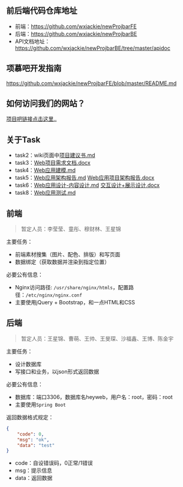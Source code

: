 ## 前后端代码仓库地址

- 前端：https://github.com/wxjackie/newProjbarFE
- 后端：https://github.com/wxjackie/newProjbarBE
- API文档地址：https://github.com/wxjackie/newProjbarBE/tree/master/apidoc

## 项慕吧开发指南



https://github.com/wxjackie/newProjbarFE/blob/master/README.md



## 如何访问我们的网站？



[项目吧链接点击这里..](http://123.206.87.13/projbar)



## 关于Task

- task2：wiki页面中[项目建议书.md](https://github.com/Mu-Charlie/WebEngineeringProject/wiki/%E9%A1%B9%E7%9B%AE%E5%BB%BA%E8%AE%AE%E4%B9%A6)
- task3：[Web项目需求文档.docx](https://github.com/Mu-Charlie/WebEngineeringProject/blob/master/Web%E9%A1%B9%E7%9B%AE%E9%9C%80%E6%B1%82%E6%96%87%E6%A1%A3.docx)
- task4：[Web应用建模.md](https://github.com/Mu-Charlie/WebEngineeringProject/blob/master/Web%E5%BA%94%E7%94%A8%E5%BB%BA%E6%A8%A1.md)
- task5：[Web应用架构报告.md](https://github.com/Mu-Charlie/WebEngineeringProject/blob/master/Web%E5%BA%94%E7%94%A8%E6%9E%B6%E6%9E%84%E6%8A%A5%E5%91%8A.md) [Web应用项目架构报告.docx](https://github.com/Mu-Charlie/WebEngineeringProject/blob/master/Web%E5%BA%94%E7%94%A8%E9%A1%B9%E7%9B%AE%E6%9E%B6%E6%9E%84%E6%8A%A5%E5%91%8A.docx)
- task6：[Web应用设计-内容设计.md](https://github.com/Mu-Charlie/WebEngineeringProject/blob/master/Web%E5%BA%94%E7%94%A8%E8%AE%BE%E8%AE%A1-%E5%86%85%E5%AE%B9%E8%AE%BE%E8%AE%A1.md) [交互设计+展示设计.docx](https://github.com/Mu-Charlie/WebEngineeringProject/blob/master/%E4%BA%A4%E4%BA%92%E8%AE%BE%E8%AE%A1%2B%E5%B1%95%E7%A4%BA%E8%AE%BE%E8%AE%A1.docx)
- task8：[Web应用测试.md](https://github.com/Mu-Charlie/WebEngineeringProject/blob/master/Web%E5%BA%94%E7%94%A8%E6%B5%8B%E8%AF%95.md)

## 前端

> 暂定人员：李莹莹、童彤、穆财林、王星锦

主要任务：

- 前端素材搜集（图片、配色、排版）和写页面
- 数据绑定（获取数据并渲染到指定位置）

必要公有信息：

- Nginx访问路径: `/usr/share/nginx/htmls`，配置路径：`/etc/nginx/nginx.conf` 
- 主要使用jQuery + Bootstrap，和一点HTML和CSS

## 后端

> 暂定人员：王星锦、曹萌、王帅、王旻琛、沙福鑫、王博、陈金宇

主要任务：

- 设计数据库
- 写接口和业务，以json形式返回数据

必要公有信息：

- 数据库：端口3306，数据库名heyweb，用户名：root，密码：root
- 主要使用`Spring Boot`

返回数据格式规定：

```json
{
    "code": 0,
    "msg": "ok",
    "data": "test"
}
```

- code：自设错误码，0正常/1错误
- msg：提示信息
- data：返回数据

